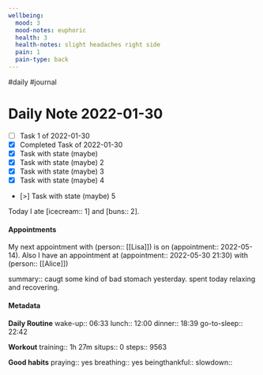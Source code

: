 ```yaml
---
wellbeing:
  mood: 3
  mood-notes: euphoric
  health: 3
  health-notes: slight headaches right side
  pain: 1
  pain-type: back
---
```

#daily #journal

# Daily Note 2022-01-30

- [ ] Task 1 of 2022-01-30
- [x] Completed Task of 2022-01-30
- [x] Task with state (maybe)
- [x] Task with state (maybe) 2
- [x] Task with state (maybe) 3
- [x] Task with state (maybe) 4
- [>] Task with state (maybe) 5

Today I ate [icecream:: 1] and [buns:: 2].

#### Appointments
My next appointment with (person:: [[Lisa]]) is on (appointment:: 2022-05-14).
Also I have an appointment at (appointment:: 2022-05-30 21:30) with (person:: [[Alice]])

summary:: caugt some kind of bad stomach yesterday. spent today relaxing and recovering.

#### Metadata

**Daily Routine**
wake-up:: 06:33
lunch:: 12:00
dinner:: 18:39
go-to-sleep:: 22:42

**Workout**
training:: 1h 27m
situps:: 0
steps:: 9563

**Good habits**
praying:: yes
breathing:: yes
beingthankful:: 
slowdown:: 

